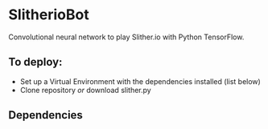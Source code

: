 # SlitherioBot
Convolutional neural network to play Slither.io with Python TensorFlow.
## To deploy:
- Set up a Virtual Environment with the dependencies installed (list below)
- Clone repository <i>or</i> download slither.py

## Dependencies
